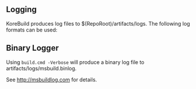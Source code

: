 Logging
-------

KoreBuild produces log files to $(RepoRoot)/artifacts/logs. The following log formats can be used:

## Binary Logger

Using `build.cmd -Verbose` will produce a binary log file to artifacts/logs/msbuild.binlog.

See <http://msbuildlog.com> for details.
